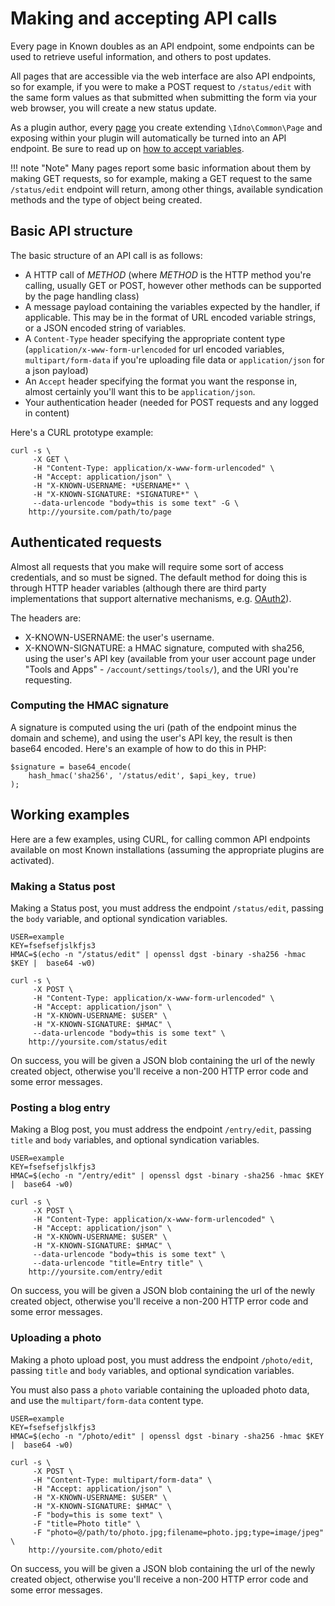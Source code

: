 # Making and accepting API calls

Every page in Known doubles as an API endpoint, some endpoints can be used to retrieve useful information, and others to post updates. 

All pages that are accessible via the web interface are also API endpoints, so for example, if you were to make a 
POST request to ```/status/edit``` with the same form values as that submitted when submitting the form via your web browser, you will create a new 
status update.

As a plugin author, every [page](/developers/plugins/pages/) you create extending ```\Idno\Common\Page``` and exposing within your plugin will automatically be turned into an API endpoint. Be sure to read up on [how to accept variables](forms.md#accepting-input-from-html-forms-links-or-api-calls).

!!! note "Note"
    Many pages report some basic information about them by making GET requests, so for example, making a GET request to the same ```/status/edit``` endpoint will return, among other things, available syndication methods and the type of object being created.

## Basic API structure

The basic structure of an API call is as follows:

* A HTTP call of *METHOD* (where *METHOD* is the HTTP method you're calling, usually GET or POST, however other methods can be supported by the page handling class)
* A message payload containing the variables expected by the handler, if applicable. This may be in the format of URL encoded variable strings, or a JSON encoded string of variables.
* A ```Content-Type``` header specifying the appropriate content type (```application/x-www-form-urlencoded``` for url encoded variables, ```multipart/form-data``` if you're uploading file data or ```application/json``` for a json payload)
* An ```Accept``` header specifying the format you want the response in, almost certainly you'll want this to be ```application/json```.
* Your authentication header (needed for POST requests and any logged in content)

Here's a CURL prototype example:

```
curl -s \
     -X GET \
     -H "Content-Type: application/x-www-form-urlencoded" \
     -H "Accept: application/json" \
     -H "X-KNOWN-USERNAME: *USERNAME*" \
     -H "X-KNOWN-SIGNATURE: *SIGNATURE*" \
     --data-urlencode "body=this is some text" -G \
    http://yoursite.com/path/to/page
```

## Authenticated requests

Almost all requests that you make will require some sort of access credentials, and so must be signed. 
The default method for doing this is through HTTP header variables (although there are third party implementations 
that support alternative mechanisms, e.g. [OAuth2](https://github.com/mapkyca/KnownOAuth2)).

The headers are:

* X-KNOWN-USERNAME: the user's username.
* X-KNOWN-SIGNATURE: a HMAC signature, computed with sha256, using the user's API key (available from your user account page under "Tools and Apps" - ```/account/settings/tools/```), and the URI you're requesting.

### Computing the HMAC signature

A signature is computed using the uri (path of the endpoint minus the domain and scheme), and using the user's API key, the result is then base64 encoded. Here's an example of how to do this in PHP:

```
$signature = base64_encode(
    hash_hmac('sha256', '/status/edit', $api_key, true)
); 
```

## Working examples

Here are a few examples, using CURL, for calling common API endpoints available on most Known installations (assuming the appropriate plugins are activated).

### Making a Status post

Making a Status post, you must address the endpoint ```/status/edit```, passing the ```body``` variable, and optional syndication variables.

```
USER=example
KEY=fsefsefjslkfjs3
HMAC=$(echo -n "/status/edit" | openssl dgst -binary -sha256 -hmac $KEY |  base64 -w0)

curl -s \
     -X POST \
     -H "Content-Type: application/x-www-form-urlencoded" \
     -H "Accept: application/json" \
     -H "X-KNOWN-USERNAME: $USER" \
     -H "X-KNOWN-SIGNATURE: $HMAC" \
     --data-urlencode "body=this is some text" \
    http://yoursite.com/status/edit
```

On success, you will be given a JSON blob containing the url of the newly created object, otherwise you'll receive a non-200 HTTP error code and some error messages.

### Posting a blog entry

Making a Blog post, you must address the endpoint ```/entry/edit```, passing ```title``` and ```body``` variables, and optional syndication variables.

```
USER=example
KEY=fsefsefjslkfjs3
HMAC=$(echo -n "/entry/edit" | openssl dgst -binary -sha256 -hmac $KEY |  base64 -w0)

curl -s \
     -X POST \
     -H "Content-Type: application/x-www-form-urlencoded" \
     -H "Accept: application/json" \
     -H "X-KNOWN-USERNAME: $USER" \
     -H "X-KNOWN-SIGNATURE: $HMAC" \
     --data-urlencode "body=this is some text" \
     --data-urlencode "title=Entry title" \
    http://yoursite.com/entry/edit
```

On success, you will be given a JSON blob containing the url of the newly created object, otherwise you'll receive a non-200 HTTP error code and some error messages.

### Uploading a photo

Making a photo upload post, you must address the endpoint ```/photo/edit```, passing ```title``` and ```body``` variables, and optional syndication variables.

You must also pass a ```photo``` variable containing the uploaded photo data, and use the ```multipart/form-data``` content type.

```
USER=example
KEY=fsefsefjslkfjs3
HMAC=$(echo -n "/photo/edit" | openssl dgst -binary -sha256 -hmac $KEY |  base64 -w0)

curl -s \
     -X POST \
     -H "Content-Type: multipart/form-data" \
     -H "Accept: application/json" \
     -H "X-KNOWN-USERNAME: $USER" \
     -H "X-KNOWN-SIGNATURE: $HMAC" \
     -F "body=this is some text" \
     -F "title=Photo title" \
     -F "photo=@/path/to/photo.jpg;filename=photo.jpg;type=image/jpeg" \
    http://yoursite.com/photo/edit
```

On success, you will be given a JSON blob containing the url of the newly created object, otherwise you'll receive a non-200 HTTP error code and some error messages.